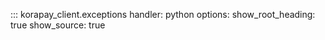 ::: korapay_client.exceptions
    handler: python
    options:
      show_root_heading: true
      show_source: true
